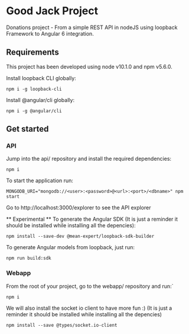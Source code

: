 # Good Jack Project

Donations project - From a simple REST API in nodeJS using loopback Framework to Angular 6 integration.

## Requirements

This project has been developed using node v10.1.0 and npm v5.6.0.

Install loopback CLI globally:

```
npm i -g loopback-cli
```

Install @angular/cli globally:

```
npm i -g @angular/cli
```

## Get started

### API

Jump into the api/ repository and install the required dependencies:

```
npm i
```

To start the application run:

```
MONGODB_URI="mongodb://<user>:<password>@<url>:<port>/<dbname>" npm start
```

Go to http://localhost:3000/explorer to see the API explorer

** Experimental ** To generate the Angular SDK (It is just a reminder it should be installed while installing all the depencies):

```
npm install --save-dev @mean-expert/loopback-sdk-builder
```

To generate Angular models from loopback, just run:

```
npm run build:sdk
```

### Webapp

From the root of your project, go to the webapp/ repository and run:`

```
npm i
```

We will also install the socket io client to have more fun :) (It is just a reminder it should be installed while installing all the depencies)

```
npm install --save @types/socket.io-client
```
